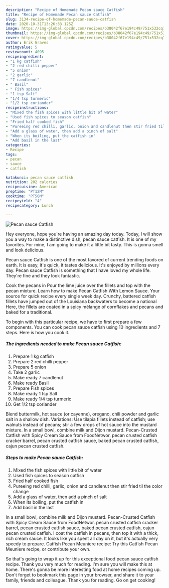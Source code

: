 ```yaml
---
description: "Recipe of Homemade Pecan sauce Catfish"
title: "Recipe of Homemade Pecan sauce Catfish"
slug: 3134-recipe-of-homemade-pecan-sauce-catfish
date: 2020-10-31T13:26:33.125Z
image: https://img-global.cpcdn.com/recipes/b38042f67e194c49/751x532cq70/pecan-sauce-catfish-recipe-main-photo.jpg
thumbnail: https://img-global.cpcdn.com/recipes/b38042f67e194c49/751x532cq70/pecan-sauce-catfish-recipe-main-photo.jpg
cover: https://img-global.cpcdn.com/recipes/b38042f67e194c49/751x532cq70/pecan-sauce-catfish-recipe-main-photo.jpg
author: Erik Graves
ratingvalue: 5
reviewcount: 4095
recipeingredient:
- "1 kg catfish"
- "2 red chilli pepper"
- "5 onion"
- "2 garlic"
- "7 candlenut"
- " Basil"
- " Fish spices"
- "1 tsp Salt"
- "1/4 tsp turmeric"
- "1/2 tsp coriander"
recipeinstructions:
- "Mixed the fish spices with little bit of water"
- "Used fish spices to season catfish"
- "Fried half cooked fish"
- "Pureeing red chilli, garlic, onion and candlenut then stir fried til the color change"
- "Add a glass of water, then add a pinch of salt"
- "When its boiling, put the catfish in"
- "Add basil in the last"
categories:
- Recipe
tags:
- pecan
- sauce
- catfish

katakunci: pecan sauce catfish 
nutrition: 202 calories
recipecuisine: American
preptime: "PT12M"
cooktime: "PT56M"
recipeyield: "4"
recipecategory: Lunch

---
```



![Pecan sauce Catfish](https://img-global.cpcdn.com/recipes/b38042f67e194c49/751x532cq70/pecan-sauce-catfish-recipe-main-photo.jpg)

Hey everyone, hope you're having an amazing day today. Today, I will show you a way to make a distinctive dish, pecan sauce catfish. It is one of my favorites. For mine, I am going to make it a little bit tasty. This is gonna smell and look delicious.

Pecan sauce Catfish is one of the most favored of current trending foods on earth. It is easy, it's quick, it tastes delicious. It's enjoyed by millions every day. Pecan sauce Catfish is something that I have loved my whole life. They're fine and they look fantastic.

Cook the pecans in Pour the lime juice over the fillets and top with the pecan mixture. Learn how to make Pecan Catfish With Lemon Sauce. Your source for quick recipe every single week day. Crunchy, battered catfish fillets have jumped out of the Louisiana backwaters to become a national Here, the fillets are coated in a spicy mélange of cornflakes and pecans and baked for a traditional.


To begin with this particular recipe, we have to first prepare a few components. You can cook pecan sauce catfish using 10 ingredients and 7 steps. Here is how you cook it.

<!--inarticleads1-->

##### The ingredients needed to make Pecan sauce Catfish:

1. Prepare 1 kg catfish
1. Prepare 2 red chilli pepper
1. Prepare 5 onion
1. Take 2 garlic
1. Make ready 7 candlenut
1. Make ready  Basil
1. Prepare  Fish spices
1. Make ready 1 tsp Salt
1. Make ready 1/4 tsp turmeric
1. Get 1/2 tsp coriander


Blend buttermilk, hot sauce (or cayenne), oregano, chili powder and garlic salt in a shallow dish. Variations: Use tilapia fillets instead of catfish; use walnuts instead of pecans; stir a few drops of hot sauce into the mustard mixture. In a small bowl, combine milk and Dijon mustard. Pecan-Crusted Catfish with Spicy Cream Sauce from FoodNetwor. pecan crusted catfish cracker barrel, pecan crusted catfish sauce, baked pecan crusted catfish, cajun pecan crusted catfish. 

<!--inarticleads2-->

##### Steps to make Pecan sauce Catfish:

1. Mixed the fish spices with little bit of water
1. Used fish spices to season catfish
1. Fried half cooked fish
1. Pureeing red chilli, garlic, onion and candlenut then stir fried til the color change
1. Add a glass of water, then add a pinch of salt
1. When its boiling, put the catfish in
1. Add basil in the last


In a small bowl, combine milk and Dijon mustard. Pecan-Crusted Catfish with Spicy Cream Sauce from FoodNetwor. pecan crusted catfish cracker barrel, pecan crusted catfish sauce, baked pecan crusted catfish, cajun pecan crusted catfish. I coat the catfish in pecans, then top it with a thick, rich cream sauce. It looks like you spent all day on it, but it&#39;s actually very speedy to prepare. Catfish Pecan Meuniere recipe: Try this Catfish Pecan Meuniere recipe, or contribute your own. 

So that's going to wrap it up for this exceptional food pecan sauce catfish recipe. Thank you very much for reading. I'm sure you will make this at home. There's gonna be more interesting food at home recipes coming up. Don't forget to bookmark this page in your browser, and share it to your family, friends and colleague. Thank you for reading. Go on get cooking!
